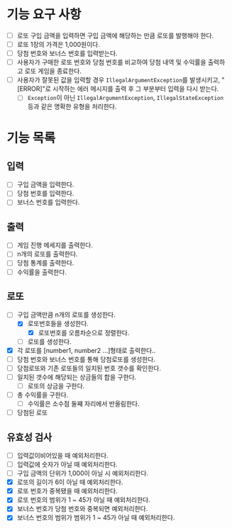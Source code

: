
# 기능 요구 사항
- [ ]  로또 구입 금액을 입력하면 구입 금액에 해당하는 만큼 로또를 발행해야 한다.
- [ ] 로또 1장의 가격은 1,000원이다.
- [ ] 당첨 번호와 보너스 번호를 입력받는다.
- [ ] 사용자가 구매한 로또 번호와 당첨 번호를 비교하여 당첨 내역 및 수익률을 출력하고 로또 게임을 종료한다.
- [ ] 사용자가 잘못된 값을 입력할 경우  `IllegalArgumentException`를 발생시키고, "[ERROR]"로 시작하는 에러 메시지를 출력 후 그 부분부터 입력을 다시 받는다.
	- [ ]  `Exception`이 아닌  `IllegalArgumentException`,  `IllegalStateException`  등과 같은 명확한 유형을 처리한다.
# 기능 목록
## 입력
- [ ] 구입 금액을 입력한다.
- [ ] 당첨 번호를 입력한다.
- [ ] 보너스 번호를 입력한다.
## 출력
- [ ] 게임 진행 메세지를 출력한다.
- [ ] n개의 로또를 출력한다.
- [ ] 당첨 통계를 출력한다.
- [ ] 수익률을 출력한다.
## 로또
- [ ] 구입 금액만큼 n개의 로또를 생성한다.
	- [x] 로또번호들을 생성한다.
		- [x] 로또번호를 오름차순으로 정렬한다.
	- [ ] 로또를 생성한다.
- [x] 각 로또를 [number1, number2 ...]형태로 출력한다..
- [ ] 당첨 번호와 보너스 번호를 통해 당첨로또를 생성한다.
- [ ] 당첨로또와 기존 로또들의 일치된 번호 갯수를 확인한다.
- [ ] 일치된 갯수에 해당되는 상금들의 합을 구한다.
	- [ ] 로또의 상금을 구한다.
- [ ] 총 수익률을 구한다.
	- [ ] 수익률은 소수점 둘쨰 자리에서 반올림한다. 
- [ ] 당첨된 로또
## 유효성 검사
- [ ] 입력값이비어있을 때 예외처리한다.
- [ ] 입력값에 숫자가 아닐 때 예외처리한다.
- [ ] 구입 금액의 단위가 1,000이 아닐 시 예외처리한다.
- [x] 로또의 길이가 6이 아닐 때 예외처리한다.
- [x] 로또 번호가 중복됐을 때 예외처리한다.
- [x] 로또 번호의 범위가 1 ~ 45가 아닐 때  예외처리한다.
- [x] 보너스 번호가 당첨 번호와 중복되면 예외처리한다.
- [x] 보너스 번호의 범위가 범위가 1 ~ 45가 아닐 때  예외처리한다.